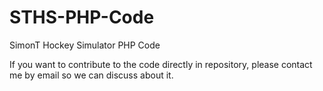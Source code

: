 # STHS-PHP-Code
SimonT Hockey Simulator PHP Code

If you want to contribute to the code directly in repository, please contact me by email so we can discuss about it.
